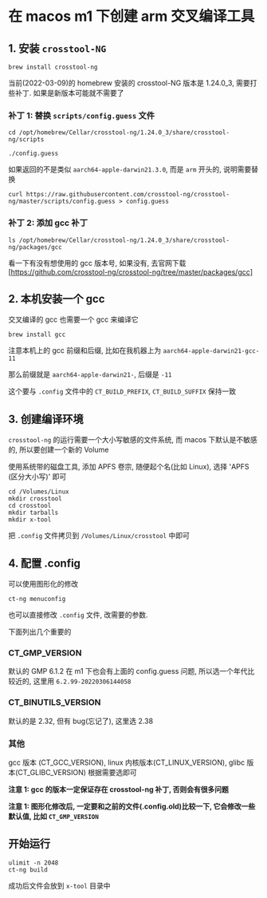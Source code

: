 # 在 macos m1 下创建 arm 交叉编译工具

## 1. 安装 `crosstool-NG`

```
brew install crosstool-ng
```

当前(2022-03-09)的 homebrew 安装的 crosstool-NG 版本是 1.24.0_3, 需要打些补丁. 如果是新版本可能就不需要了

### 补丁 1: 替换 `scripts/config.guess` 文件

```
cd /opt/homebrew/Cellar/crosstool-ng/1.24.0_3/share/crosstool-ng/scripts

./config.guess
```

如果返回的不是类似 `aarch64-apple-darwin21.3.0`, 而是 `arm` 开头的, 说明需要替换

```
curl https://raw.githubusercontent.com/crosstool-ng/crosstool-ng/master/scripts/config.guess > config.guess
```

### 补丁 2: 添加 gcc 补丁

```
ls /opt/homebrew/Cellar/crosstool-ng/1.24.0_3/share/crosstool-ng/packages/gcc
```

看一下有没有想使用的 gcc 版本号, 如果没有, 去官网下载 [https://github.com/crosstool-ng/crosstool-ng/tree/master/packages/gcc]

## 2. 本机安装一个 gcc

交叉编译的 gcc 也需要一个 gcc 来编译它

```
brew install gcc
```

注意本机上的 gcc 前缀和后缀, 比如在我机器上为 `aarch64-apple-darwin21-gcc-11`

那么前缀就是 `aarch64-apple-darwin21-`, 后缀是 `-11`

这个要与 `.config` 文件中的 `CT_BUILD_PREFIX`, `CT_BUILD_SUFFIX` 保持一致

## 3. 创建编译环境

`crosstool-ng` 的运行需要一个大小写敏感的文件系统, 而 macos 下默认是不敏感的, 所以要创建一个新的 Volume

使用系统带的磁盘工具, 添加 APFS 卷宗, 随便起个名(比如 Linux), 选择 'APFS (区分大小写)' 即可

```
cd /Volumes/Linux
mkdir crosstool
cd crosstool
mkdir tarballs
mkdir x-tool
```

把 `.config` 文件拷贝到 `/Volumes/Linux/crosstool` 中即可

## 4. 配置 .config

可以使用图形化的修改

```
ct-ng menuconfig
```

也可以直接修改 `.config` 文件, 改需要的参数.

下面列出几个重要的

### CT_GMP_VERSION

默认的 GMP 6.1.2 在 m1 下也会有上面的 config.guess 问题, 所以选一个年代比较近的, 这里用 `6.2.99-20220306144058`

### CT_BINUTILS_VERSION

默认的是 2.32, 但有 bug(忘记了), 这里选 2.38

### 其他

gcc 版本 (CT_GCC_VERSION), linux 内核版本(CT_LINUX_VERSION), glibc 版本(CT_GLIBC_VERSION) 根据需要选即可

**注意 1: gcc 的版本一定保证存在 crosstool-ng 补丁, 否则会有很多问题**

**注意 1: 图形化修改后, 一定要和之前的文件(.config.old)比较一下, 它会修改一些默认值, 比如 `CT_GMP_VERSION`**

## 开始运行

```
ulimit -n 2048
ct-ng build
```

成功后文件会放到 `x-tool` 目录中
